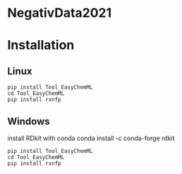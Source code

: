 # NegativData2021

# Installation

## Linux
		
	pip install Tool_EasyChemML
	cd Tool_EasyChemML
	pip install rxnfp
	
## Windows

install RDkit with conda
	conda install -c conda-forge rdkit

	pip install Tool_EasyChemML
	cd Tool_EasyChemML
	pip install rxnfp
